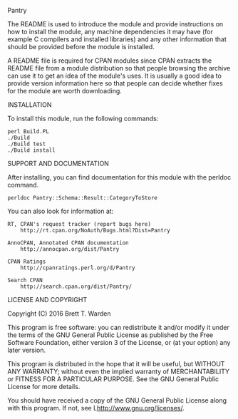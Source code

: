 Pantry

The README is used to introduce the module and provide instructions on
how to install the module, any machine dependencies it may have (for
example C compilers and installed libraries) and any other information
that should be provided before the module is installed.

A README file is required for CPAN modules since CPAN extracts the README
file from a module distribution so that people browsing the archive
can use it to get an idea of the module's uses. It is usually a good idea
to provide version information here so that people can decide whether
fixes for the module are worth downloading.


INSTALLATION

To install this module, run the following commands:

	perl Build.PL
	./Build
	./Build test
	./Build install

SUPPORT AND DOCUMENTATION

After installing, you can find documentation for this module with the
perldoc command.

    perldoc Pantry::Schema::Result::CategoryToStore

You can also look for information at:

    RT, CPAN's request tracker (report bugs here)
        http://rt.cpan.org/NoAuth/Bugs.html?Dist=Pantry

    AnnoCPAN, Annotated CPAN documentation
        http://annocpan.org/dist/Pantry

    CPAN Ratings
        http://cpanratings.perl.org/d/Pantry

    Search CPAN
        http://search.cpan.org/dist/Pantry/


LICENSE AND COPYRIGHT

Copyright (C) 2016 Brett T. Warden

This program is free software: you can redistribute it and/or modify
it under the terms of the GNU General Public License as published by
the Free Software Foundation, either version 3 of the License, or
(at your option) any later version.

This program is distributed in the hope that it will be useful,
but WITHOUT ANY WARRANTY; without even the implied warranty of
MERCHANTABILITY or FITNESS FOR A PARTICULAR PURPOSE.  See the
GNU General Public License for more details.

You should have received a copy of the GNU General Public License
along with this program.  If not, see L<http://www.gnu.org/licenses/>.

